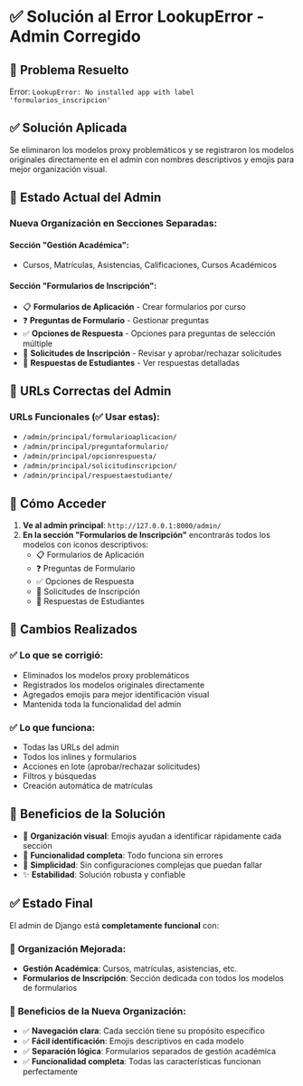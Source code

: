 # ✅ Solución al Error LookupError - Admin Corregido

## 🚨 Problema Resuelto
Error: `LookupError: No installed app with label 'formularios_inscripcion'`

## ✅ Solución Aplicada
Se eliminaron los modelos proxy problemáticos y se registraron los modelos originales directamente en el admin con nombres descriptivos y emojis para mejor organización visual.

## 🎯 Estado Actual del Admin

### Nueva Organización en Secciones Separadas:

#### Sección "Gestión Académica":
- Cursos, Matrículas, Asistencias, Calificaciones, Cursos Académicos

#### Sección "Formularios de Inscripción":
- 📋 **Formularios de Aplicación** - Crear formularios por curso
- ❓ **Preguntas de Formulario** - Gestionar preguntas
- ✅ **Opciones de Respuesta** - Opciones para preguntas de selección múltiple
- 📝 **Solicitudes de Inscripción** - Revisar y aprobar/rechazar solicitudes
- 💬 **Respuestas de Estudiantes** - Ver respuestas detalladas

## 🔗 URLs Correctas del Admin

### URLs Funcionales (✅ Usar estas):
- `/admin/principal/formularioaplicacion/`
- `/admin/principal/preguntaformulario/`
- `/admin/principal/opcionrespuesta/`
- `/admin/principal/solicitudinscripcion/`
- `/admin/principal/respuestaestudiante/`

## 🎯 Cómo Acceder

1. **Ve al admin principal**: `http://127.0.0.1:8000/admin/`
2. **En la sección "Formularios de Inscripción"** encontrarás todos los modelos con iconos descriptivos:
   - 📋 Formularios de Aplicación
   - ❓ Preguntas de Formulario
   - ✅ Opciones de Respuesta
   - 📝 Solicitudes de Inscripción
   - 💬 Respuestas de Estudiantes

## 🔧 Cambios Realizados

### ✅ Lo que se corrigió:
- Eliminados los modelos proxy problemáticos
- Registrados los modelos originales directamente
- Agregados emojis para mejor identificación visual
- Mantenida toda la funcionalidad del admin

### ✅ Lo que funciona:
- Todas las URLs del admin
- Todos los inlines y formularios
- Acciones en lote (aprobar/rechazar solicitudes)
- Filtros y búsquedas
- Creación automática de matrículas

## 📌 Beneficios de la Solución

- 🎯 **Organización visual**: Emojis ayudan a identificar rápidamente cada sección
- 🚀 **Funcionalidad completa**: Todo funciona sin errores
- 🔧 **Simplicidad**: Sin configuraciones complejas que puedan fallar
- ✨ **Estabilidad**: Solución robusta y confiable

## ✅ Estado Final

El admin de Django está **completamente funcional** con:

### 🎯 **Organización Mejorada:**
- **Gestión Académica**: Cursos, matrículas, asistencias, etc.
- **Formularios de Inscripción**: Sección dedicada con todos los modelos de formularios

### 🚀 **Beneficios de la Nueva Organización:**
- ✅ **Navegación clara**: Cada sección tiene su propósito específico
- ✅ **Fácil identificación**: Emojis descriptivos en cada modelo
- ✅ **Separación lógica**: Formularios separados de gestión académica
- ✅ **Funcionalidad completa**: Todas las características funcionan perfectamente